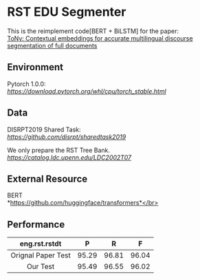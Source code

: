 # RST EDU Segmenter #

This is the reimplement code[BERT + BiLSTM] for the paper:</br>
[ToNy: Contextual embeddings for accurate multilingual discourse segmentation of full documents](https://www.aclweb.org/anthology/W19-2715.pdf)


## Environment ##


Pytorch 1.0.0:</br>
*https://download.pytorch.org/whl/cpu/torch_stable.html*

## Data ##

DISRPT2019 Shared Task: </br>
*https://github.com/disrpt/sharedtask2019*

We only prepare the RST Tree Bank.</br>
*https://catalog.ldc.upenn.edu/LDC2002T07*



## External Resource ##
BERT</br>
*https://github.com/huggingface/transformers*</br>



## Performance ##

| eng.rst.rstdt |  P   |  R    | F   |
| :--: | :--: | :--: | :--: |
| Orignal Paper Test | 95.29   | 96.81 | 96.04 |
| Our Test | 95.49 | 96.55 | 96.02 |

